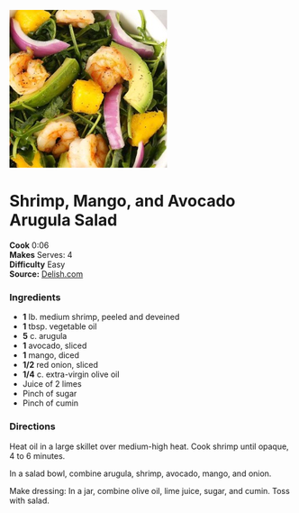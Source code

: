 [![](./images/2071a34e-e82a-48c6-9f9f-e8dcb5bd4e57.jpg)](http://del.h-cdn.co/assets/15/24/980x490/landscape-1433883959-shrimp-arugula-salad.JPG)

#  Shrimp, Mango, and Avocado Arugula Salad

**Cook** 0:06  
**Makes** Serves: 4  
**Difficulty** Easy  
**Source:** [Delish.com](http://www.delish.com/cooking/recipe-ideas/recipes/a42721/shrimp-mango-avocado-arugula-salad/)

###  Ingredients

  *  **1** lb. medium shrimp, peeled and deveined
  *   **1** tbsp. vegetable oil
  *   **5** c. arugula
  *   **1** avocado, sliced
  *   **1** mango, diced
  *   **1/2** red onion, sliced
  *   **1/4** c. extra-virgin olive oil
  * Juice of 2 limes
  * Pinch of sugar
  * Pinch of cumin

###  Directions

Heat oil in a large skillet over medium-high heat. Cook shrimp until opaque, 4
to 6 minutes.

In a salad bowl, combine arugula, shrimp, avocado, mango, and onion.

Make dressing: In a jar, combine olive oil, lime juice, sugar, and cumin. Toss
with salad.

